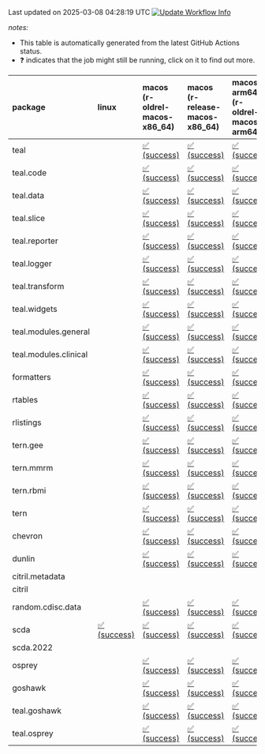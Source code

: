 Last updated on 2025-03-08 04:28:19 UTC [![Update Workflow
Info](https://github.com/averissimo/verdepcheck-status/actions/workflows/update.yaml/badge.svg)](https://github.com/averissimo/verdepcheck-status/actions/workflows/update.yaml)

*notes:*

-   This table is automatically generated from the latest GitHub Actions
    status.
-   ❓ indicates that the job might still be running, click on it to
    find out more.

<table>
<colgroup>
<col style="width: 1%" />
<col style="width: 6%" />
<col style="width: 7%" />
<col style="width: 7%" />
<col style="width: 7%" />
<col style="width: 7%" />
<col style="width: 7%" />
<col style="width: 7%" />
<col style="width: 7%" />
<col style="width: 7%" />
<col style="width: 7%" />
<col style="width: 7%" />
<col style="width: 7%" />
<col style="width: 7%" />
</colgroup>
<thead>
<tr class="header">
<th style="text-align: left;">package</th>
<th style="text-align: left;">linux</th>
<th style="text-align: left;">macos (r-oldrel-macos-x86_64)</th>
<th style="text-align: left;">macos (r-release-macos-x86_64)</th>
<th style="text-align: left;">macos-arm64 (r-oldrel-macos-arm64)</th>
<th style="text-align: left;">macos-arm64 (r-release-macos-arm64)</th>
<th style="text-align: left;">nosuggests</th>
<th style="text-align: left;">ubuntu-clang</th>
<th style="text-align: left;">ubuntu-gcc12</th>
<th style="text-align: left;">ubuntu-next</th>
<th style="text-align: left;">ubuntu-release</th>
<th style="text-align: left;">windows (r-devel-windows-x86_64)</th>
<th style="text-align: left;">windows (r-oldrel-windows-x86_64)</th>
<th style="text-align: left;">windows (r-release-windows-x86_64)</th>
</tr>
</thead>
<tbody>
<tr class="odd">
<td style="text-align: left;">teal</td>
<td style="text-align: left;"></td>
<td
style="text-align: left;"><a href="https://github.com/insightsengineering/teal/actions/runs/13611772233/job/38049895644">✅
(success)</a></td>
<td
style="text-align: left;"><a href="https://github.com/insightsengineering/teal/actions/runs/13611772233/job/38049895193">✅
(success)</a></td>
<td
style="text-align: left;"><a href="https://github.com/insightsengineering/teal/actions/runs/13611772233/job/38049895481">✅
(success)</a></td>
<td
style="text-align: left;"><a href="https://github.com/insightsengineering/teal/actions/runs/13611772233/job/38049895070">✅
(success)</a></td>
<td
style="text-align: left;"><a href="https://github.com/insightsengineering/teal/actions/runs/13611772233/job/38049895886">✅
(success)</a></td>
<td
style="text-align: left;"><a href="https://github.com/insightsengineering/teal/actions/runs/13611772233/job/38049894994">✅
(success)</a></td>
<td
style="text-align: left;"><a href="https://github.com/insightsengineering/teal/actions/runs/13611772233/job/38049895131">✅
(success)</a></td>
<td
style="text-align: left;"><a href="https://github.com/insightsengineering/teal/actions/runs/13611772233/job/38049895406">✅
(success)</a></td>
<td
style="text-align: left;"><a href="https://github.com/insightsengineering/teal/actions/runs/13611772233/job/38049895567">✅
(success)</a></td>
<td
style="text-align: left;"><a href="https://github.com/insightsengineering/teal/actions/runs/13611772233/job/38049894725">✅
(success)</a></td>
<td
style="text-align: left;"><a href="https://github.com/insightsengineering/teal/actions/runs/13611772233/job/38049895794">✅
(success)</a></td>
<td
style="text-align: left;"><a href="https://github.com/insightsengineering/teal/actions/runs/13611772233/job/38049895337">✅
(success)</a></td>
</tr>
<tr class="even">
<td style="text-align: left;">teal.code</td>
<td style="text-align: left;"></td>
<td
style="text-align: left;"><a href="https://github.com/insightsengineering/teal.code/actions/runs/13611786304/job/38049925893">✅
(success)</a></td>
<td
style="text-align: left;"><a href="https://github.com/insightsengineering/teal.code/actions/runs/13611786304/job/38049925366">✅
(success)</a></td>
<td
style="text-align: left;"><a href="https://github.com/insightsengineering/teal.code/actions/runs/13611786304/job/38049925710">✅
(success)</a></td>
<td
style="text-align: left;"><a href="https://github.com/insightsengineering/teal.code/actions/runs/13611786304/job/38049925157">✅
(success)</a></td>
<td
style="text-align: left;"><a href="https://github.com/insightsengineering/teal.code/actions/runs/13611786304/job/38049926199">✅
(success)</a></td>
<td
style="text-align: left;"><a href="https://github.com/insightsengineering/teal.code/actions/runs/13611786304/job/38049925067">✅
(success)</a></td>
<td
style="text-align: left;"><a href="https://github.com/insightsengineering/teal.code/actions/runs/13611786304/job/38049925278">✅
(success)</a></td>
<td
style="text-align: left;"><a href="https://github.com/insightsengineering/teal.code/actions/runs/13611786304/job/38049925633">✅
(success)</a></td>
<td
style="text-align: left;"><a href="https://github.com/insightsengineering/teal.code/actions/runs/13611786304/job/38049925794">✅
(success)</a></td>
<td
style="text-align: left;"><a href="https://github.com/insightsengineering/teal.code/actions/runs/13611786304/job/38049924798">✅
(success)</a></td>
<td
style="text-align: left;"><a href="https://github.com/insightsengineering/teal.code/actions/runs/13611786304/job/38049926088">✅
(success)</a></td>
<td
style="text-align: left;"><a href="https://github.com/insightsengineering/teal.code/actions/runs/13611786304/job/38049925528">✅
(success)</a></td>
</tr>
<tr class="odd">
<td style="text-align: left;">teal.data</td>
<td style="text-align: left;"></td>
<td
style="text-align: left;"><a href="https://github.com/insightsengineering/teal.data/actions/runs/13611775745/job/38049904091">✅
(success)</a></td>
<td
style="text-align: left;"><a href="https://github.com/insightsengineering/teal.data/actions/runs/13611775745/job/38049903427">✅
(success)</a></td>
<td
style="text-align: left;"><a href="https://github.com/insightsengineering/teal.data/actions/runs/13611775745/job/38049903885">✅
(success)</a></td>
<td
style="text-align: left;"><a href="https://github.com/insightsengineering/teal.data/actions/runs/13611775745/job/38049903193">✅
(success)</a></td>
<td
style="text-align: left;"><a href="https://github.com/insightsengineering/teal.data/actions/runs/13611775745/job/38049904187">✅
(success)</a></td>
<td
style="text-align: left;"><a href="https://github.com/insightsengineering/teal.data/actions/runs/13611775745/job/38049902552">✅
(success)</a></td>
<td
style="text-align: left;"><a href="https://github.com/insightsengineering/teal.data/actions/runs/13611775745/job/38049903091">✅
(success)</a></td>
<td
style="text-align: left;"><a href="https://github.com/insightsengineering/teal.data/actions/runs/13611775745/job/38049903560">✅
(success)</a></td>
<td
style="text-align: left;"><a href="https://github.com/insightsengineering/teal.data/actions/runs/13611775745/job/38049903766">✅
(success)</a></td>
<td
style="text-align: left;"><a href="https://github.com/insightsengineering/teal.data/actions/runs/13611775745/job/38049902980">✅
(success)</a></td>
<td
style="text-align: left;"><a href="https://github.com/insightsengineering/teal.data/actions/runs/13611775745/job/38049904293">✅
(success)</a></td>
<td
style="text-align: left;"><a href="https://github.com/insightsengineering/teal.data/actions/runs/13611775745/job/38049903662">✅
(success)</a></td>
</tr>
<tr class="even">
<td style="text-align: left;">teal.slice</td>
<td style="text-align: left;"></td>
<td
style="text-align: left;"><a href="https://github.com/insightsengineering/teal.slice/actions/runs/13611780736/job/38049914530">✅
(success)</a></td>
<td
style="text-align: left;"><a href="https://github.com/insightsengineering/teal.slice/actions/runs/13611780736/job/38049914073">✅
(success)</a></td>
<td
style="text-align: left;"><a href="https://github.com/insightsengineering/teal.slice/actions/runs/13611780736/job/38049914451">✅
(success)</a></td>
<td
style="text-align: left;"><a href="https://github.com/insightsengineering/teal.slice/actions/runs/13611780736/job/38049913969">✅
(success)</a></td>
<td
style="text-align: left;"><a href="https://github.com/insightsengineering/teal.slice/actions/runs/13611780736/job/38049914945">✅
(success)</a></td>
<td
style="text-align: left;"><a href="https://github.com/insightsengineering/teal.slice/actions/runs/13611780736/job/38049913859">✅
(success)</a></td>
<td
style="text-align: left;"><a href="https://github.com/insightsengineering/teal.slice/actions/runs/13611780736/job/38049914182">✅
(success)</a></td>
<td
style="text-align: left;"><a href="https://github.com/insightsengineering/teal.slice/actions/runs/13611780736/job/38049914688">✅
(success)</a></td>
<td
style="text-align: left;"><a href="https://github.com/insightsengineering/teal.slice/actions/runs/13611780736/job/38049914775">✅
(success)</a></td>
<td
style="text-align: left;"><a href="https://github.com/insightsengineering/teal.slice/actions/runs/13611780736/job/38049913507">✅
(success)</a></td>
<td
style="text-align: left;"><a href="https://github.com/insightsengineering/teal.slice/actions/runs/13611780736/job/38049914620">✅
(success)</a></td>
<td
style="text-align: left;"><a href="https://github.com/insightsengineering/teal.slice/actions/runs/13611780736/job/38049914280">✅
(success)</a></td>
</tr>
<tr class="odd">
<td style="text-align: left;">teal.reporter</td>
<td style="text-align: left;"></td>
<td
style="text-align: left;"><a href="https://github.com/insightsengineering/teal.reporter/actions/runs/13611776953/job/38049907132">✅
(success)</a></td>
<td
style="text-align: left;"><a href="https://github.com/insightsengineering/teal.reporter/actions/runs/13611776953/job/38049906615">✅
(success)</a></td>
<td
style="text-align: left;"><a href="https://github.com/insightsengineering/teal.reporter/actions/runs/13611776953/job/38049906960">✅
(success)</a></td>
<td
style="text-align: left;"><a href="https://github.com/insightsengineering/teal.reporter/actions/runs/13611776953/job/38049906409">✅
(success)</a></td>
<td
style="text-align: left;"><a href="https://github.com/insightsengineering/teal.reporter/actions/runs/13611776953/job/38049907189">✅
(success)</a></td>
<td
style="text-align: left;"><a href="https://github.com/insightsengineering/teal.reporter/actions/runs/13611776953/job/38049905951">✅
(success)</a></td>
<td
style="text-align: left;"><a href="https://github.com/insightsengineering/teal.reporter/actions/runs/13611776953/job/38049906320">✅
(success)</a></td>
<td
style="text-align: left;"><a href="https://github.com/insightsengineering/teal.reporter/actions/runs/13611776953/job/38049906698">✅
(success)</a></td>
<td
style="text-align: left;"><a href="https://github.com/insightsengineering/teal.reporter/actions/runs/13611776953/job/38049906878">✅
(success)</a></td>
<td
style="text-align: left;"><a href="https://github.com/insightsengineering/teal.reporter/actions/runs/13611776953/job/38049906222">✅
(success)</a></td>
<td
style="text-align: left;"><a href="https://github.com/insightsengineering/teal.reporter/actions/runs/13611776953/job/38049907260">✅
(success)</a></td>
<td
style="text-align: left;"><a href="https://github.com/insightsengineering/teal.reporter/actions/runs/13611776953/job/38049906787">✅
(success)</a></td>
</tr>
<tr class="even">
<td style="text-align: left;">teal.logger</td>
<td style="text-align: left;"></td>
<td
style="text-align: left;"><a href="https://github.com/insightsengineering/teal.logger/actions/runs/13611773532/job/38049898019">✅
(success)</a></td>
<td
style="text-align: left;"><a href="https://github.com/insightsengineering/teal.logger/actions/runs/13611773532/job/38049897666">✅
(success)</a></td>
<td
style="text-align: left;"><a href="https://github.com/insightsengineering/teal.logger/actions/runs/13611773532/job/38049897871">✅
(success)</a></td>
<td
style="text-align: left;"><a href="https://github.com/insightsengineering/teal.logger/actions/runs/13611773532/job/38049897499">✅
(success)</a></td>
<td
style="text-align: left;"><a href="https://github.com/insightsengineering/teal.logger/actions/runs/13611773532/job/38049898490">✅
(success)</a></td>
<td
style="text-align: left;"><a href="https://github.com/insightsengineering/teal.logger/actions/runs/13611773532/job/38049897587">✅
(success)</a></td>
<td
style="text-align: left;"><a href="https://github.com/insightsengineering/teal.logger/actions/runs/13611773532/job/38049897731">✅
(success)</a></td>
<td
style="text-align: left;"><a href="https://github.com/insightsengineering/teal.logger/actions/runs/13611773532/job/38049898117">✅
(success)</a></td>
<td
style="text-align: left;"><a href="https://github.com/insightsengineering/teal.logger/actions/runs/13611773532/job/38049898295">✅
(success)</a></td>
<td
style="text-align: left;"><a href="https://github.com/insightsengineering/teal.logger/actions/runs/13611773532/job/38049897304">✅
(success)</a></td>
<td
style="text-align: left;"><a href="https://github.com/insightsengineering/teal.logger/actions/runs/13611773532/job/38049898206">✅
(success)</a></td>
<td
style="text-align: left;"><a href="https://github.com/insightsengineering/teal.logger/actions/runs/13611773532/job/38049897803">✅
(success)</a></td>
</tr>
<tr class="odd">
<td style="text-align: left;">teal.transform</td>
<td style="text-align: left;"></td>
<td
style="text-align: left;"><a href="https://github.com/insightsengineering/teal.transform/actions/runs/13611777841/job/38049908132">✅
(success)</a></td>
<td
style="text-align: left;"><a href="https://github.com/insightsengineering/teal.transform/actions/runs/13611777841/job/38049907825">✅
(success)</a></td>
<td
style="text-align: left;"><a href="https://github.com/insightsengineering/teal.transform/actions/runs/13611777841/job/38049908027">✅
(success)</a></td>
<td
style="text-align: left;"><a href="https://github.com/insightsengineering/teal.transform/actions/runs/13611777841/job/38049907705">✅
(success)</a></td>
<td
style="text-align: left;"><a href="https://github.com/insightsengineering/teal.transform/actions/runs/13611777841/job/38049908078">✅
(success)</a></td>
<td
style="text-align: left;"><a href="https://github.com/insightsengineering/teal.transform/actions/runs/13611777841/job/38049907312">✅
(success)</a></td>
<td
style="text-align: left;"><a href="https://github.com/insightsengineering/teal.transform/actions/runs/13611777841/job/38049907530">✅
(success)</a></td>
<td
style="text-align: left;"><a href="https://github.com/insightsengineering/teal.transform/actions/runs/13611777841/job/38049907771">✅
(success)</a></td>
<td
style="text-align: left;"><a href="https://github.com/insightsengineering/teal.transform/actions/runs/13611777841/job/38049907878">✅
(success)</a></td>
<td
style="text-align: left;"><a href="https://github.com/insightsengineering/teal.transform/actions/runs/13611777841/job/38049907579">✅
(success)</a></td>
<td
style="text-align: left;"><a href="https://github.com/insightsengineering/teal.transform/actions/runs/13611777841/job/38049908366">✅
(success)</a></td>
<td
style="text-align: left;"><a href="https://github.com/insightsengineering/teal.transform/actions/runs/13611777841/job/38049907925">✅
(success)</a></td>
</tr>
<tr class="even">
<td style="text-align: left;">teal.widgets</td>
<td style="text-align: left;"></td>
<td
style="text-align: left;"><a href="https://github.com/insightsengineering/teal.widgets/actions/runs/13611791315/job/38049949939">✅
(success)</a></td>
<td
style="text-align: left;"><a href="https://github.com/insightsengineering/teal.widgets/actions/runs/13611791315/job/38049949563">✅
(success)</a></td>
<td
style="text-align: left;"><a href="https://github.com/insightsengineering/teal.widgets/actions/runs/13611791315/job/38049949818">✅
(success)</a></td>
<td
style="text-align: left;"><a href="https://github.com/insightsengineering/teal.widgets/actions/runs/13611791315/job/38049949418">✅
(success)</a></td>
<td
style="text-align: left;"><a href="https://github.com/insightsengineering/teal.widgets/actions/runs/13611791315/job/38049950134">✅
(success)</a></td>
<td
style="text-align: left;"><a href="https://github.com/insightsengineering/teal.widgets/actions/runs/13611791315/job/38049949338">✅
(success)</a></td>
<td
style="text-align: left;"><a href="https://github.com/insightsengineering/teal.widgets/actions/runs/13611791315/job/38049949486">✅
(success)</a></td>
<td
style="text-align: left;"><a href="https://github.com/insightsengineering/teal.widgets/actions/runs/13611791315/job/38049949759">✅
(success)</a></td>
<td
style="text-align: left;"><a href="https://github.com/insightsengineering/teal.widgets/actions/runs/13611791315/job/38049949879">✅
(success)</a></td>
<td
style="text-align: left;"><a href="https://github.com/insightsengineering/teal.widgets/actions/runs/13611791315/job/38049949123">✅
(success)</a></td>
<td
style="text-align: left;"><a href="https://github.com/insightsengineering/teal.widgets/actions/runs/13611791315/job/38049950055">✅
(success)</a></td>
<td
style="text-align: left;"><a href="https://github.com/insightsengineering/teal.widgets/actions/runs/13611791315/job/38049949699">✅
(success)</a></td>
</tr>
<tr class="odd">
<td style="text-align: left;">teal.modules.general</td>
<td style="text-align: left;"></td>
<td
style="text-align: left;"><a href="https://github.com/insightsengineering/teal.modules.general/actions/runs/13611772343/job/38049896072">✅
(success)</a></td>
<td
style="text-align: left;"><a href="https://github.com/insightsengineering/teal.modules.general/actions/runs/13611772343/job/38049895769">✅
(success)</a></td>
<td
style="text-align: left;"><a href="https://github.com/insightsengineering/teal.modules.general/actions/runs/13611772343/job/38049895980">✅
(success)</a></td>
<td
style="text-align: left;"><a href="https://github.com/insightsengineering/teal.modules.general/actions/runs/13611772343/job/38049895677">✅
(success)</a></td>
<td style="text-align: left;"></td>
<td style="text-align: left;"></td>
<td style="text-align: left;"></td>
<td
style="text-align: left;"><a href="https://github.com/insightsengineering/teal.modules.general/actions/runs/13611772343/job/38049895224">✅
(success)</a></td>
<td
style="text-align: left;"><a href="https://github.com/insightsengineering/teal.modules.general/actions/runs/13611772343/job/38049895569">✅
(success)</a></td>
<td
style="text-align: left;"><a href="https://github.com/insightsengineering/teal.modules.general/actions/runs/13611772343/job/38049895452">✅
(success)</a></td>
<td
style="text-align: left;"><a href="https://github.com/insightsengineering/teal.modules.general/actions/runs/13611772343/job/38049896157">✅
(success)</a></td>
<td
style="text-align: left;"><a href="https://github.com/insightsengineering/teal.modules.general/actions/runs/13611772343/job/38049895882">✅
(success)</a></td>
</tr>
<tr class="even">
<td style="text-align: left;">teal.modules.clinical</td>
<td style="text-align: left;"></td>
<td
style="text-align: left;"><a href="https://github.com/insightsengineering/teal.modules.clinical/actions/runs/13611785876/job/38049923518">✅
(success)</a></td>
<td
style="text-align: left;"><a href="https://github.com/insightsengineering/teal.modules.clinical/actions/runs/13611785876/job/38049923179">✅
(success)</a></td>
<td
style="text-align: left;"><a href="https://github.com/insightsengineering/teal.modules.clinical/actions/runs/13611785876/job/38049923402">✅
(success)</a></td>
<td
style="text-align: left;"><a href="https://github.com/insightsengineering/teal.modules.clinical/actions/runs/13611785876/job/38049923079">✅
(success)</a></td>
<td style="text-align: left;"></td>
<td style="text-align: left;"></td>
<td style="text-align: left;"></td>
<td
style="text-align: left;"><a href="https://github.com/insightsengineering/teal.modules.clinical/actions/runs/13611785876/job/38049922645">✅
(success)</a></td>
<td
style="text-align: left;"><a href="https://github.com/insightsengineering/teal.modules.clinical/actions/runs/13611785876/job/38049922974">✅
(success)</a></td>
<td
style="text-align: left;"><a href="https://github.com/insightsengineering/teal.modules.clinical/actions/runs/13611785876/job/38049922878">✅
(success)</a></td>
<td
style="text-align: left;"><a href="https://github.com/insightsengineering/teal.modules.clinical/actions/runs/13611785876/job/38049923629">✅
(success)</a></td>
<td
style="text-align: left;"><a href="https://github.com/insightsengineering/teal.modules.clinical/actions/runs/13611785876/job/38049923310">✅
(success)</a></td>
</tr>
<tr class="odd">
<td style="text-align: left;">formatters</td>
<td style="text-align: left;"></td>
<td
style="text-align: left;"><a href="https://github.com/insightsengineering/formatters/actions/runs/13611781659/job/38049916175">✅
(success)</a></td>
<td
style="text-align: left;"><a href="https://github.com/insightsengineering/formatters/actions/runs/13611781659/job/38049915731">✅
(success)</a></td>
<td
style="text-align: left;"><a href="https://github.com/insightsengineering/formatters/actions/runs/13611781659/job/38049916028">✅
(success)</a></td>
<td
style="text-align: left;"><a href="https://github.com/insightsengineering/formatters/actions/runs/13611781659/job/38049915545">✅
(success)</a></td>
<td
style="text-align: left;"><a href="https://github.com/insightsengineering/formatters/actions/runs/13611781659/job/38049916387">✅
(success)</a></td>
<td
style="text-align: left;"><a href="https://github.com/insightsengineering/formatters/actions/runs/13611781659/job/38049915488">✅
(success)</a></td>
<td
style="text-align: left;"><a href="https://github.com/insightsengineering/formatters/actions/runs/13611781659/job/38049915639">✅
(success)</a></td>
<td
style="text-align: left;"><a href="https://github.com/insightsengineering/formatters/actions/runs/13611781659/job/38049915957">✅
(success)</a></td>
<td
style="text-align: left;"><a href="https://github.com/insightsengineering/formatters/actions/runs/13611781659/job/38049916097">✅
(success)</a></td>
<td
style="text-align: left;"><a href="https://github.com/insightsengineering/formatters/actions/runs/13611781659/job/38049915259">✅
(success)</a></td>
<td
style="text-align: left;"><a href="https://github.com/insightsengineering/formatters/actions/runs/13611781659/job/38049916319">✅
(success)</a></td>
<td
style="text-align: left;"><a href="https://github.com/insightsengineering/formatters/actions/runs/13611781659/job/38049915885">✅
(success)</a></td>
</tr>
<tr class="even">
<td style="text-align: left;">rtables</td>
<td style="text-align: left;"></td>
<td
style="text-align: left;"><a href="https://github.com/insightsengineering/rtables/actions/runs/13611772166/job/38072268955">✅
(success)</a></td>
<td
style="text-align: left;"><a href="https://github.com/insightsengineering/rtables/actions/runs/13611772166/job/38072268132">✅
(success)</a></td>
<td
style="text-align: left;"><a href="https://github.com/insightsengineering/rtables/actions/runs/13611772166/job/38072268635">✅
(success)</a></td>
<td
style="text-align: left;"><a href="https://github.com/insightsengineering/rtables/actions/runs/13611772166/job/38072267658">✅
(success)</a></td>
<td
style="text-align: left;"><a href="https://github.com/insightsengineering/rtables/actions/runs/13611772166/job/38072269427">✅
(success)</a></td>
<td
style="text-align: left;"><a href="https://github.com/insightsengineering/rtables/actions/runs/13611772166/job/38072267477">✅
(success)</a></td>
<td
style="text-align: left;"><a href="https://github.com/insightsengineering/rtables/actions/runs/13611772166/job/38072267926">✅
(success)</a></td>
<td
style="text-align: left;"><a href="https://github.com/insightsengineering/rtables/actions/runs/13611772166/job/38072268842">✅
(success)</a></td>
<td
style="text-align: left;"><a href="https://github.com/insightsengineering/rtables/actions/runs/13611772166/job/38072269061">✅
(success)</a></td>
<td
style="text-align: left;"><a href="https://github.com/insightsengineering/rtables/actions/runs/13611772166/job/38072267348">✅
(success)</a></td>
<td
style="text-align: left;"><a href="https://github.com/insightsengineering/rtables/actions/runs/13611772166/job/38072269177">✅
(success)</a></td>
<td
style="text-align: left;"><a href="https://github.com/insightsengineering/rtables/actions/runs/13611772166/job/38072268512">✅
(success)</a></td>
</tr>
<tr class="odd">
<td style="text-align: left;">rlistings</td>
<td style="text-align: left;"></td>
<td
style="text-align: left;"><a href="https://github.com/insightsengineering/rlistings/actions/runs/13611776111/job/38049904188">✅
(success)</a></td>
<td
style="text-align: left;"><a href="https://github.com/insightsengineering/rlistings/actions/runs/13611776111/job/38049903715">✅
(success)</a></td>
<td
style="text-align: left;"><a href="https://github.com/insightsengineering/rlistings/actions/runs/13611776111/job/38049904110">✅
(success)</a></td>
<td
style="text-align: left;"><a href="https://github.com/insightsengineering/rlistings/actions/runs/13611776111/job/38049903531">✅
(success)</a></td>
<td
style="text-align: left;"><a href="https://github.com/insightsengineering/rlistings/actions/runs/13611776111/job/38049904474">✅
(success)</a></td>
<td
style="text-align: left;"><a href="https://github.com/insightsengineering/rlistings/actions/runs/13611776111/job/38049902937">✅
(success)</a></td>
<td
style="text-align: left;"><a href="https://github.com/insightsengineering/rlistings/actions/runs/13611776111/job/38049903386">✅
(success)</a></td>
<td
style="text-align: left;"><a href="https://github.com/insightsengineering/rlistings/actions/runs/13611776111/job/38049903824">✅
(success)</a></td>
<td
style="text-align: left;"><a href="https://github.com/insightsengineering/rlistings/actions/runs/13611776111/job/38049904013">✅
(success)</a></td>
<td
style="text-align: left;"><a href="https://github.com/insightsengineering/rlistings/actions/runs/13611776111/job/38049903293">✅
(success)</a></td>
<td
style="text-align: left;"><a href="https://github.com/insightsengineering/rlistings/actions/runs/13611776111/job/38049904370">✅
(success)</a></td>
<td
style="text-align: left;"><a href="https://github.com/insightsengineering/rlistings/actions/runs/13611776111/job/38049903909">✅
(success)</a></td>
</tr>
<tr class="even">
<td style="text-align: left;">tern.gee</td>
<td style="text-align: left;"></td>
<td
style="text-align: left;"><a href="https://github.com/insightsengineering/tern.gee/actions/runs/13611783890/job/38049918585">✅
(success)</a></td>
<td
style="text-align: left;"><a href="https://github.com/insightsengineering/tern.gee/actions/runs/13611783890/job/38049918260">✅
(success)</a></td>
<td
style="text-align: left;"><a href="https://github.com/insightsengineering/tern.gee/actions/runs/13611783890/job/38049918486">✅
(success)</a></td>
<td
style="text-align: left;"><a href="https://github.com/insightsengineering/tern.gee/actions/runs/13611783890/job/38049918150">✅
(success)</a></td>
<td
style="text-align: left;"><a href="https://github.com/insightsengineering/tern.gee/actions/runs/13611783890/job/38049918817">✅
(success)</a></td>
<td
style="text-align: left;"><a href="https://github.com/insightsengineering/tern.gee/actions/runs/13611783890/job/38049918198">✅
(success)</a></td>
<td
style="text-align: left;"><a href="https://github.com/insightsengineering/tern.gee/actions/runs/13611783890/job/38049918324">✅
(success)</a></td>
<td
style="text-align: left;"><a href="https://github.com/insightsengineering/tern.gee/actions/runs/13611783890/job/38049918530">✅
(success)</a></td>
<td
style="text-align: left;"><a href="https://github.com/insightsengineering/tern.gee/actions/runs/13611783890/job/38049918669">✅
(success)</a></td>
<td
style="text-align: left;"><a href="https://github.com/insightsengineering/tern.gee/actions/runs/13611783890/job/38049917975">✅
(success)</a></td>
<td
style="text-align: left;"><a href="https://github.com/insightsengineering/tern.gee/actions/runs/13611783890/job/38049918740">✅
(success)</a></td>
<td
style="text-align: left;"><a href="https://github.com/insightsengineering/tern.gee/actions/runs/13611783890/job/38049918390">✅
(success)</a></td>
</tr>
<tr class="odd">
<td style="text-align: left;">tern.mmrm</td>
<td style="text-align: left;"></td>
<td
style="text-align: left;"><a href="https://github.com/insightsengineering/tern.mmrm/actions/runs/13611791145/job/38049947877">✅
(success)</a></td>
<td
style="text-align: left;"><a href="https://github.com/insightsengineering/tern.mmrm/actions/runs/13611791145/job/38049947373">✅
(success)</a></td>
<td
style="text-align: left;"><a href="https://github.com/insightsengineering/tern.mmrm/actions/runs/13611791145/job/38049947691">✅
(success)</a></td>
<td
style="text-align: left;"><a href="https://github.com/insightsengineering/tern.mmrm/actions/runs/13611791145/job/38049947032">✅
(success)</a></td>
<td
style="text-align: left;"><a href="https://github.com/insightsengineering/tern.mmrm/actions/runs/13611791145/job/38049947785">✅
(success)</a></td>
<td
style="text-align: left;"><a href="https://github.com/insightsengineering/tern.mmrm/actions/runs/13611791145/job/38049946953">✅
(success)</a></td>
<td
style="text-align: left;"><a href="https://github.com/insightsengineering/tern.mmrm/actions/runs/13611791145/job/38049947140">✅
(success)</a></td>
<td
style="text-align: left;"><a href="https://github.com/insightsengineering/tern.mmrm/actions/runs/13611791145/job/38049947303">✅
(success)</a></td>
<td
style="text-align: left;"><a href="https://github.com/insightsengineering/tern.mmrm/actions/runs/13611791145/job/38049947464">✅
(success)</a></td>
<td
style="text-align: left;"><a href="https://github.com/insightsengineering/tern.mmrm/actions/runs/13611791145/job/38049946699">✅
(success)</a></td>
<td
style="text-align: left;"><a href="https://github.com/insightsengineering/tern.mmrm/actions/runs/13611791145/job/38049948084">✅
(success)</a></td>
<td
style="text-align: left;"><a href="https://github.com/insightsengineering/tern.mmrm/actions/runs/13611791145/job/38049947530">✅
(success)</a></td>
</tr>
<tr class="even">
<td style="text-align: left;">tern.rbmi</td>
<td style="text-align: left;"></td>
<td
style="text-align: left;"><a href="https://github.com/insightsengineering/tern.rbmi/actions/runs/13611781523/job/38049916270">✅
(success)</a></td>
<td
style="text-align: left;"><a href="https://github.com/insightsengineering/tern.rbmi/actions/runs/13611781523/job/38049915770">✅
(success)</a></td>
<td
style="text-align: left;"><a href="https://github.com/insightsengineering/tern.rbmi/actions/runs/13611781523/job/38049916081">✅
(success)</a></td>
<td
style="text-align: left;"><a href="https://github.com/insightsengineering/tern.rbmi/actions/runs/13611781523/job/38049915484">✅
(success)</a></td>
<td
style="text-align: left;"><a href="https://github.com/insightsengineering/tern.rbmi/actions/runs/13611781523/job/38049916351">✅
(success)</a></td>
<td
style="text-align: left;"><a href="https://github.com/insightsengineering/tern.rbmi/actions/runs/13611781523/job/38049915433">✅
(success)</a></td>
<td
style="text-align: left;"><a href="https://github.com/insightsengineering/tern.rbmi/actions/runs/13611781523/job/38049915578">✅
(success)</a></td>
<td
style="text-align: left;"><a href="https://github.com/insightsengineering/tern.rbmi/actions/runs/13611781523/job/38049915849">✅
(success)</a></td>
<td
style="text-align: left;"><a href="https://github.com/insightsengineering/tern.rbmi/actions/runs/13611781523/job/38049915992">✅
(success)</a></td>
<td
style="text-align: left;"><a href="https://github.com/insightsengineering/tern.rbmi/actions/runs/13611781523/job/38049915123">✅
(success)</a></td>
<td
style="text-align: left;"><a href="https://github.com/insightsengineering/tern.rbmi/actions/runs/13611781523/job/38049916436">✅
(success)</a></td>
<td
style="text-align: left;"><a href="https://github.com/insightsengineering/tern.rbmi/actions/runs/13611781523/job/38049915922">✅
(success)</a></td>
</tr>
<tr class="odd">
<td style="text-align: left;">tern</td>
<td style="text-align: left;"></td>
<td
style="text-align: left;"><a href="https://github.com/insightsengineering/tern/actions/runs/13611776980/job/38049906029">✅
(success)</a></td>
<td
style="text-align: left;"><a href="https://github.com/insightsengineering/tern/actions/runs/13611776980/job/38049905490">✅
(success)</a></td>
<td
style="text-align: left;"><a href="https://github.com/insightsengineering/tern/actions/runs/13611776980/job/38049905869">✅
(success)</a></td>
<td
style="text-align: left;"><a href="https://github.com/insightsengineering/tern/actions/runs/13611776980/job/38049905303">✅
(success)</a></td>
<td
style="text-align: left;"><a href="https://github.com/insightsengineering/tern/actions/runs/13611776980/job/38049906282">✅
(success)</a></td>
<td
style="text-align: left;"><a href="https://github.com/insightsengineering/tern/actions/runs/13611776980/job/38049905184">✅
(success)</a></td>
<td
style="text-align: left;"><a href="https://github.com/insightsengineering/tern/actions/runs/13611776980/job/38049905397">✅
(success)</a></td>
<td
style="text-align: left;"><a href="https://github.com/insightsengineering/tern/actions/runs/13611776980/job/38049905789">✅
(success)</a></td>
<td
style="text-align: left;"><a href="https://github.com/insightsengineering/tern/actions/runs/13611776980/job/38049905948">✅
(success)</a></td>
<td
style="text-align: left;"><a href="https://github.com/insightsengineering/tern/actions/runs/13611776980/job/38049904863">✅
(success)</a></td>
<td
style="text-align: left;"><a href="https://github.com/insightsengineering/tern/actions/runs/13611776980/job/38049906195">✅
(success)</a></td>
<td
style="text-align: left;"><a href="https://github.com/insightsengineering/tern/actions/runs/13611776980/job/38049905706">✅
(success)</a></td>
</tr>
<tr class="even">
<td style="text-align: left;">chevron</td>
<td style="text-align: left;"></td>
<td
style="text-align: left;"><a href="https://github.com/insightsengineering/chevron/actions/runs/13611784349/job/38049920140">✅
(success)</a></td>
<td
style="text-align: left;"><a href="https://github.com/insightsengineering/chevron/actions/runs/13611784349/job/38049919749">✅
(success)</a></td>
<td
style="text-align: left;"><a href="https://github.com/insightsengineering/chevron/actions/runs/13611784349/job/38049920014">✅
(success)</a></td>
<td
style="text-align: left;"><a href="https://github.com/insightsengineering/chevron/actions/runs/13611784349/job/38049919615">✅
(success)</a></td>
<td
style="text-align: left;"><a href="https://github.com/insightsengineering/chevron/actions/runs/13611784349/job/38049920204">✅
(success)</a></td>
<td
style="text-align: left;"><a href="https://github.com/insightsengineering/chevron/actions/runs/13611784349/job/38049919225">✅
(success)</a></td>
<td
style="text-align: left;"><a href="https://github.com/insightsengineering/chevron/actions/runs/13611784349/job/38049919517">✅
(success)</a></td>
<td
style="text-align: left;"><a href="https://github.com/insightsengineering/chevron/actions/runs/13611784349/job/38049919819">✅
(success)</a></td>
<td
style="text-align: left;"><a href="https://github.com/insightsengineering/chevron/actions/runs/13611784349/job/38049919950">✅
(success)</a></td>
<td
style="text-align: left;"><a href="https://github.com/insightsengineering/chevron/actions/runs/13611784349/job/38049919445">✅
(success)</a></td>
<td
style="text-align: left;"><a href="https://github.com/insightsengineering/chevron/actions/runs/13611784349/job/38049920271">✅
(success)</a></td>
<td
style="text-align: left;"><a href="https://github.com/insightsengineering/chevron/actions/runs/13611784349/job/38049919883">✅
(success)</a></td>
</tr>
<tr class="odd">
<td style="text-align: left;">dunlin</td>
<td style="text-align: left;"></td>
<td
style="text-align: left;"><a href="https://github.com/insightsengineering/dunlin/actions/runs/12616307113/job/35157397606">✅
(success)</a></td>
<td
style="text-align: left;"><a href="https://github.com/insightsengineering/dunlin/actions/runs/12616307113/job/35157397136">✅
(success)</a></td>
<td
style="text-align: left;"><a href="https://github.com/insightsengineering/dunlin/actions/runs/12616307113/job/35157397443">✅
(success)</a></td>
<td
style="text-align: left;"><a href="https://github.com/insightsengineering/dunlin/actions/runs/12616307113/job/35157396975">✅
(success)</a></td>
<td
style="text-align: left;"><a href="https://github.com/insightsengineering/dunlin/actions/runs/12616307113/job/35157397923">✅
(success)</a></td>
<td
style="text-align: left;"><a href="https://github.com/insightsengineering/dunlin/actions/runs/12616307113/job/35157397053">✅
(success)</a></td>
<td
style="text-align: left;"><a href="https://github.com/insightsengineering/dunlin/actions/runs/12616307113/job/35157397205">✅
(success)</a></td>
<td
style="text-align: left;"><a href="https://github.com/insightsengineering/dunlin/actions/runs/12616307113/job/35157397533">✅
(success)</a></td>
<td
style="text-align: left;"><a href="https://github.com/insightsengineering/dunlin/actions/runs/12616307113/job/35157397749">✅
(success)</a></td>
<td
style="text-align: left;"><a href="https://github.com/insightsengineering/dunlin/actions/runs/12616307113/job/35157396791">✅
(success)</a></td>
<td
style="text-align: left;"><a href="https://github.com/insightsengineering/dunlin/actions/runs/12616307113/job/35157397670">✅
(success)</a></td>
<td
style="text-align: left;"><a href="https://github.com/insightsengineering/dunlin/actions/runs/12616307113/job/35157397262">✅
(success)</a></td>
</tr>
<tr class="even">
<td style="text-align: left;">citril.metadata</td>
<td style="text-align: left;"></td>
<td style="text-align: left;"></td>
<td style="text-align: left;"></td>
<td style="text-align: left;"></td>
<td style="text-align: left;"></td>
<td style="text-align: left;"></td>
<td style="text-align: left;"></td>
<td style="text-align: left;"></td>
<td style="text-align: left;"></td>
<td style="text-align: left;"></td>
<td style="text-align: left;"></td>
<td style="text-align: left;"></td>
<td style="text-align: left;"></td>
</tr>
<tr class="odd">
<td style="text-align: left;">citril</td>
<td style="text-align: left;"></td>
<td style="text-align: left;"></td>
<td style="text-align: left;"></td>
<td style="text-align: left;"></td>
<td style="text-align: left;"></td>
<td style="text-align: left;"></td>
<td style="text-align: left;"></td>
<td style="text-align: left;"></td>
<td style="text-align: left;"></td>
<td style="text-align: left;"></td>
<td style="text-align: left;"></td>
<td style="text-align: left;"></td>
<td style="text-align: left;"></td>
</tr>
<tr class="even">
<td style="text-align: left;">random.cdisc.data</td>
<td style="text-align: left;"></td>
<td
style="text-align: left;"><a href="https://github.com/insightsengineering/random.cdisc.data/actions/runs/13611781211/job/38049916626">✅
(success)</a></td>
<td
style="text-align: left;"><a href="https://github.com/insightsengineering/random.cdisc.data/actions/runs/13611781211/job/38049916186">✅
(success)</a></td>
<td
style="text-align: left;"><a href="https://github.com/insightsengineering/random.cdisc.data/actions/runs/13611781211/job/38049916500">✅
(success)</a></td>
<td
style="text-align: left;"><a href="https://github.com/insightsengineering/random.cdisc.data/actions/runs/13611781211/job/38049916003">✅
(success)</a></td>
<td
style="text-align: left;"><a href="https://github.com/insightsengineering/random.cdisc.data/actions/runs/13611781211/job/38049916930">✅
(success)</a></td>
<td
style="text-align: left;"><a href="https://github.com/insightsengineering/random.cdisc.data/actions/runs/13611781211/job/38049916082">✅
(success)</a></td>
<td
style="text-align: left;"><a href="https://github.com/insightsengineering/random.cdisc.data/actions/runs/13611781211/job/38049916262">✅
(success)</a></td>
<td
style="text-align: left;"><a href="https://github.com/insightsengineering/random.cdisc.data/actions/runs/13611781211/job/38049916560">✅
(success)</a></td>
<td
style="text-align: left;"><a href="https://github.com/insightsengineering/random.cdisc.data/actions/runs/13611781211/job/38049916687">✅
(success)</a></td>
<td
style="text-align: left;"><a href="https://github.com/insightsengineering/random.cdisc.data/actions/runs/13611781211/job/38049915725">✅
(success)</a></td>
<td
style="text-align: left;"><a href="https://github.com/insightsengineering/random.cdisc.data/actions/runs/13611781211/job/38049916756">✅
(success)</a></td>
<td
style="text-align: left;"><a href="https://github.com/insightsengineering/random.cdisc.data/actions/runs/13611781211/job/38049916353">✅
(success)</a></td>
</tr>
<tr class="odd">
<td style="text-align: left;">scda</td>
<td
style="text-align: left;"><a href="https://github.com/insightsengineering/scda/actions/runs/10437595381/job/28903953758">✅
(success)</a></td>
<td
style="text-align: left;"><a href="https://github.com/insightsengineering/scda/actions/runs/10437595381/job/28903953430">✅
(success)</a></td>
<td
style="text-align: left;"><a href="https://github.com/insightsengineering/scda/actions/runs/10437595381/job/28903953031">✅
(success)</a></td>
<td
style="text-align: left;"><a href="https://github.com/insightsengineering/scda/actions/runs/10437595381/job/28903953278">✅
(success)</a></td>
<td
style="text-align: left;"><a href="https://github.com/insightsengineering/scda/actions/runs/10437595381/job/28903952896">✅
(success)</a></td>
<td
style="text-align: left;"><a href="https://github.com/insightsengineering/scda/actions/runs/10437595381/job/28903953675">❌
(failure)</a></td>
<td
style="text-align: left;"><a href="https://github.com/insightsengineering/scda/actions/runs/10437595381/job/28903952832">✅
(success)</a></td>
<td
style="text-align: left;"><a href="https://github.com/insightsengineering/scda/actions/runs/10437595381/job/28903952973">✅
(success)</a></td>
<td
style="text-align: left;"><a href="https://github.com/insightsengineering/scda/actions/runs/10437595381/job/28903953208">✅
(success)</a></td>
<td
style="text-align: left;"><a href="https://github.com/insightsengineering/scda/actions/runs/10437595381/job/28903953361">✅
(success)</a></td>
<td
style="text-align: left;"><a href="https://github.com/insightsengineering/scda/actions/runs/10437595381/job/28903952629">✅
(success)</a></td>
<td
style="text-align: left;"><a href="https://github.com/insightsengineering/scda/actions/runs/10437595381/job/28903953574">✅
(success)</a></td>
<td
style="text-align: left;"><a href="https://github.com/insightsengineering/scda/actions/runs/10437595381/job/28903953140">✅
(success)</a></td>
</tr>
<tr class="even">
<td style="text-align: left;">scda.2022</td>
<td style="text-align: left;"></td>
<td style="text-align: left;"></td>
<td style="text-align: left;"></td>
<td style="text-align: left;"></td>
<td style="text-align: left;"></td>
<td style="text-align: left;"></td>
<td style="text-align: left;"></td>
<td style="text-align: left;"></td>
<td style="text-align: left;"></td>
<td style="text-align: left;"></td>
<td style="text-align: left;"></td>
<td style="text-align: left;"></td>
<td style="text-align: left;"></td>
</tr>
<tr class="odd">
<td style="text-align: left;">osprey</td>
<td style="text-align: left;"></td>
<td
style="text-align: left;"><a href="https://github.com/insightsengineering/osprey/actions/runs/13611788737/job/38049933110">✅
(success)</a></td>
<td
style="text-align: left;"><a href="https://github.com/insightsengineering/osprey/actions/runs/13611788737/job/38049932363">✅
(success)</a></td>
<td
style="text-align: left;"><a href="https://github.com/insightsengineering/osprey/actions/runs/13611788737/job/38049932714">✅
(success)</a></td>
<td
style="text-align: left;"><a href="https://github.com/insightsengineering/osprey/actions/runs/13611788737/job/38049932267">✅
(success)</a></td>
<td
style="text-align: left;"><a href="https://github.com/insightsengineering/osprey/actions/runs/13611788737/job/38049933434">✅
(success)</a></td>
<td
style="text-align: left;"><a href="https://github.com/insightsengineering/osprey/actions/runs/13611788737/job/38049932458">✅
(success)</a></td>
<td
style="text-align: left;"><a href="https://github.com/insightsengineering/osprey/actions/runs/13611788737/job/38049932632">✅
(success)</a></td>
<td
style="text-align: left;"><a href="https://github.com/insightsengineering/osprey/actions/runs/13611788737/job/38049932926">✅
(success)</a></td>
<td
style="text-align: left;"><a href="https://github.com/insightsengineering/osprey/actions/runs/13611788737/job/38049933021">✅
(success)</a></td>
<td
style="text-align: left;"><a href="https://github.com/insightsengineering/osprey/actions/runs/13611788737/job/38049931942">✅
(success)</a></td>
<td
style="text-align: left;"><a href="https://github.com/insightsengineering/osprey/actions/runs/13611788737/job/38049933306">✅
(success)</a></td>
<td
style="text-align: left;"><a href="https://github.com/insightsengineering/osprey/actions/runs/13611788737/job/38049932539">✅
(success)</a></td>
</tr>
<tr class="even">
<td style="text-align: left;">goshawk</td>
<td style="text-align: left;"></td>
<td
style="text-align: left;"><a href="https://github.com/insightsengineering/goshawk/actions/runs/13611781475/job/38049915926">✅
(success)</a></td>
<td
style="text-align: left;"><a href="https://github.com/insightsengineering/goshawk/actions/runs/13611781475/job/38049915452">✅
(success)</a></td>
<td
style="text-align: left;"><a href="https://github.com/insightsengineering/goshawk/actions/runs/13611781475/job/38049915778">✅
(success)</a></td>
<td
style="text-align: left;"><a href="https://github.com/insightsengineering/goshawk/actions/runs/13611781475/job/38049915320">✅
(success)</a></td>
<td
style="text-align: left;"><a href="https://github.com/insightsengineering/goshawk/actions/runs/13611781475/job/38049916146">✅
(success)</a></td>
<td
style="text-align: left;"><a href="https://github.com/insightsengineering/goshawk/actions/runs/13611781475/job/38049915231">✅
(success)</a></td>
<td
style="text-align: left;"><a href="https://github.com/insightsengineering/goshawk/actions/runs/13611781475/job/38049915392">✅
(success)</a></td>
<td
style="text-align: left;"><a href="https://github.com/insightsengineering/goshawk/actions/runs/13611781475/job/38049915705">✅
(success)</a></td>
<td
style="text-align: left;"><a href="https://github.com/insightsengineering/goshawk/actions/runs/13611781475/job/38049915850">✅
(success)</a></td>
<td
style="text-align: left;"><a href="https://github.com/insightsengineering/goshawk/actions/runs/13611781475/job/38049914910">✅
(success)</a></td>
<td
style="text-align: left;"><a href="https://github.com/insightsengineering/goshawk/actions/runs/13611781475/job/38049916072">✅
(success)</a></td>
<td
style="text-align: left;"><a href="https://github.com/insightsengineering/goshawk/actions/runs/13611781475/job/38049915613">✅
(success)</a></td>
</tr>
<tr class="odd">
<td style="text-align: left;">teal.goshawk</td>
<td style="text-align: left;"></td>
<td
style="text-align: left;"><a href="https://github.com/insightsengineering/teal.goshawk/actions/runs/13611780744/job/38049914658">✅
(success)</a></td>
<td
style="text-align: left;"><a href="https://github.com/insightsengineering/teal.goshawk/actions/runs/13611780744/job/38049914061">✅
(success)</a></td>
<td
style="text-align: left;"><a href="https://github.com/insightsengineering/teal.goshawk/actions/runs/13611780744/job/38049914413">✅
(success)</a></td>
<td
style="text-align: left;"><a href="https://github.com/insightsengineering/teal.goshawk/actions/runs/13611780744/job/38049913886">✅
(success)</a></td>
<td
style="text-align: left;"><a href="https://github.com/insightsengineering/teal.goshawk/actions/runs/13611780744/job/38049914579">✅
(success)</a></td>
<td
style="text-align: left;"><a href="https://github.com/insightsengineering/teal.goshawk/actions/runs/13611780744/job/38049913346">✅
(success)</a></td>
<td
style="text-align: left;"><a href="https://github.com/insightsengineering/teal.goshawk/actions/runs/13611780744/job/38049913781">❌
(failure)</a></td>
<td
style="text-align: left;"><a href="https://github.com/insightsengineering/teal.goshawk/actions/runs/13611780744/job/38049914160">✅
(success)</a></td>
<td
style="text-align: left;"><a href="https://github.com/insightsengineering/teal.goshawk/actions/runs/13611780744/job/38049914332">✅
(success)</a></td>
<td
style="text-align: left;"><a href="https://github.com/insightsengineering/teal.goshawk/actions/runs/13611780744/job/38049913657">✅
(success)</a></td>
<td
style="text-align: left;"><a href="https://github.com/insightsengineering/teal.goshawk/actions/runs/13611780744/job/38049914803">✅
(success)</a></td>
<td
style="text-align: left;"><a href="https://github.com/insightsengineering/teal.goshawk/actions/runs/13611780744/job/38049914239">✅
(success)</a></td>
</tr>
<tr class="even">
<td style="text-align: left;">teal.osprey</td>
<td style="text-align: left;"></td>
<td
style="text-align: left;"><a href="https://github.com/insightsengineering/teal.osprey/actions/runs/13611786410/job/38049925297">✅
(success)</a></td>
<td
style="text-align: left;"><a href="https://github.com/insightsengineering/teal.osprey/actions/runs/13611786410/job/38049924786">✅
(success)</a></td>
<td
style="text-align: left;"><a href="https://github.com/insightsengineering/teal.osprey/actions/runs/13611786410/job/38049925094">✅
(success)</a></td>
<td
style="text-align: left;"><a href="https://github.com/insightsengineering/teal.osprey/actions/runs/13611786410/job/38049924612">✅
(success)</a></td>
<td
style="text-align: left;"><a href="https://github.com/insightsengineering/teal.osprey/actions/runs/13611786410/job/38049925543">✅
(success)</a></td>
<td
style="text-align: left;"><a href="https://github.com/insightsengineering/teal.osprey/actions/runs/13611786410/job/38049924539">✅
(success)</a></td>
<td
style="text-align: left;"><a href="https://github.com/insightsengineering/teal.osprey/actions/runs/13611786410/job/38049924689">✅
(success)</a></td>
<td
style="text-align: left;"><a href="https://github.com/insightsengineering/teal.osprey/actions/runs/13611786410/job/38049925008">✅
(success)</a></td>
<td
style="text-align: left;"><a href="https://github.com/insightsengineering/teal.osprey/actions/runs/13611786410/job/38049925184">✅
(success)</a></td>
<td
style="text-align: left;"><a href="https://github.com/insightsengineering/teal.osprey/actions/runs/13611786410/job/38049924269">✅
(success)</a></td>
<td
style="text-align: left;"><a href="https://github.com/insightsengineering/teal.osprey/actions/runs/13611786410/job/38049925470">✅
(success)</a></td>
<td
style="text-align: left;"><a href="https://github.com/insightsengineering/teal.osprey/actions/runs/13611786410/job/38049924943">✅
(success)</a></td>
</tr>
</tbody>
</table>

